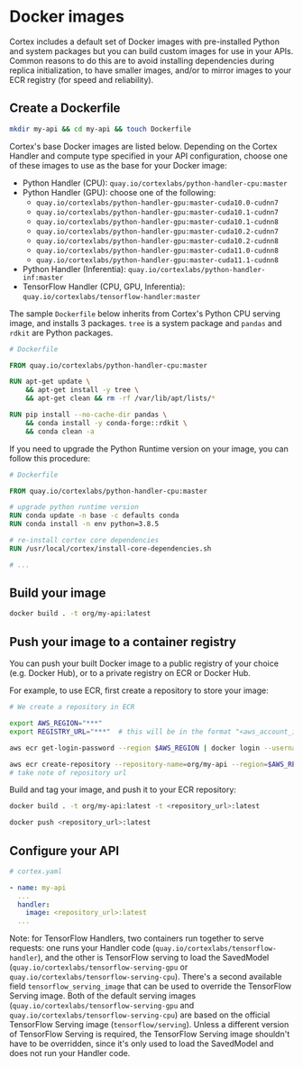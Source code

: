 # Docker images

Cortex includes a default set of Docker images with pre-installed Python and system packages but you can build custom images for use in your APIs. Common reasons to do this are to avoid installing dependencies during replica initialization, to have smaller images, and/or to mirror images to your ECR registry (for speed and reliability).

## Create a Dockerfile

```bash
mkdir my-api && cd my-api && touch Dockerfile
```

Cortex's base Docker images are listed below. Depending on the Cortex Handler and compute type specified in your API configuration, choose one of these images to use as the base for your Docker image:

<!-- CORTEX_VERSION_BRANCH_STABLE x10 -->
* Python Handler (CPU): `quay.io/cortexlabs/python-handler-cpu:master`
* Python Handler (GPU): choose one of the following:
  * `quay.io/cortexlabs/python-handler-gpu:master-cuda10.0-cudnn7`
  * `quay.io/cortexlabs/python-handler-gpu:master-cuda10.1-cudnn7`
  * `quay.io/cortexlabs/python-handler-gpu:master-cuda10.1-cudnn8`
  * `quay.io/cortexlabs/python-handler-gpu:master-cuda10.2-cudnn7`
  * `quay.io/cortexlabs/python-handler-gpu:master-cuda10.2-cudnn8`
  * `quay.io/cortexlabs/python-handler-gpu:master-cuda11.0-cudnn8`
  * `quay.io/cortexlabs/python-handler-gpu:master-cuda11.1-cudnn8`
* Python Handler (Inferentia): `quay.io/cortexlabs/python-handler-inf:master`
* TensorFlow Handler (CPU, GPU, Inferentia): `quay.io/cortexlabs/tensorflow-handler:master`

The sample `Dockerfile` below inherits from Cortex's Python CPU serving image, and installs 3 packages. `tree` is a system package and `pandas` and `rdkit` are Python packages.

<!-- CORTEX_VERSION_BRANCH_STABLE -->
```dockerfile
# Dockerfile

FROM quay.io/cortexlabs/python-handler-cpu:master

RUN apt-get update \
    && apt-get install -y tree \
    && apt-get clean && rm -rf /var/lib/apt/lists/*

RUN pip install --no-cache-dir pandas \
    && conda install -y conda-forge::rdkit \
    && conda clean -a
```

If you need to upgrade the Python Runtime version on your image, you can follow this procedure:

<!-- CORTEX_VERSION_BRANCH_STABLE -->

```Dockerfile
# Dockerfile

FROM quay.io/cortexlabs/python-handler-cpu:master

# upgrade python runtime version
RUN conda update -n base -c defaults conda
RUN conda install -n env python=3.8.5

# re-install cortex core dependencies
RUN /usr/local/cortex/install-core-dependencies.sh

# ...
```

## Build your image

```bash
docker build . -t org/my-api:latest
```

## Push your image to a container registry

You can push your built Docker image to a public registry of your choice (e.g. Docker Hub), or to a private registry on ECR or Docker Hub.

For example, to use ECR, first create a repository to store your image:

```bash
# We create a repository in ECR

export AWS_REGION="***"
export REGISTRY_URL="***"  # this will be in the format "<aws_account_id>.dkr.ecr.<aws_region>.amazonaws.com"

aws ecr get-login-password --region $AWS_REGION | docker login --username AWS --password-stdin $REGISTRY_URL

aws ecr create-repository --repository-name=org/my-api --region=$AWS_REGION
# take note of repository url
```

Build and tag your image, and push it to your ECR repository:

```bash
docker build . -t org/my-api:latest -t <repository_url>:latest

docker push <repository_url>:latest
```

## Configure your API

```yaml
# cortex.yaml

- name: my-api
  ...
  handler:
    image: <repository_url>:latest
  ...
```

Note: for TensorFlow Handlers, two containers run together to serve requests: one runs your Handler code (`quay.io/cortexlabs/tensorflow-handler`), and the other is TensorFlow serving to load the SavedModel (`quay.io/cortexlabs/tensorflow-serving-gpu` or `quay.io/cortexlabs/tensorflow-serving-cpu`). There's a second available field `tensorflow_serving_image` that can be used to override the TensorFlow Serving image. Both of the default serving images (`quay.io/cortexlabs/tensorflow-serving-gpu` and `quay.io/cortexlabs/tensorflow-serving-cpu`) are based on the official TensorFlow Serving image (`tensorflow/serving`). Unless a different version of TensorFlow Serving is required, the TensorFlow Serving image shouldn't have to be overridden, since it's only used to load the SavedModel and does not run your Handler code.
